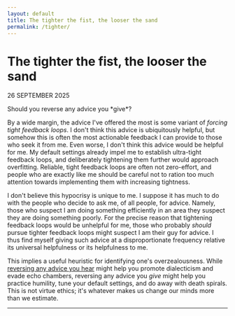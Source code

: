 ```yaml
---
layout: default
title: The tighter the fist, the looser the sand
permalink: /tighter/
---
```


# The tighter the fist, the looser the sand
<p class="font3 right">26 SEPTEMBER 2025</p>
Should you reverse any advice you *give*?

By a wide margin, the advice I've offered the most is some variant of *forcing tight feedback loops*. I don't think this advice is ubiquitously helpful, but somehow this is often the most actionable feedback I can provide to those who seek it from me. Even worse, I don't think this advice would be helpful for me. My default settings already impel me to establish ultra-tight feedback loops, and deliberately tightening them further would approach overfitting. Reliable, tight feedback loops are often not zero-effort, and people who are exactly like me should be careful not to ration too much attention towards implementing them with increasing tightness.

I don't believe this hypocrisy is unique to me. I suppose it has much to do with the people who decide to ask me, of all people, for advice. Namely, those who suspect I am doing something efficiently in an area they suspect they are doing something poorly. For the precise reason that tightening feedback loops would be unhelpful for me, those who probably *should* pursue tighter feedback loops might suspect I am their guy for advice. I thus find myself giving such advice at a disproportionate frequency relative its universal helpfulness or its helpfulness to me.

This implies a useful heuristic for identifying one's overzealousness. While [reversing any advice you hear](https://slatestarcodex.com/2014/03/24/should-you-reverse-any-advice-you-hear/) might help you promote dialecticism and evade echo chambers, reversing any advice you *give* might help you practice humility, tune your default settings, and do away with death spirals. This is not virtue ethics; it's whatever makes us change our minds more than we estimate.

---